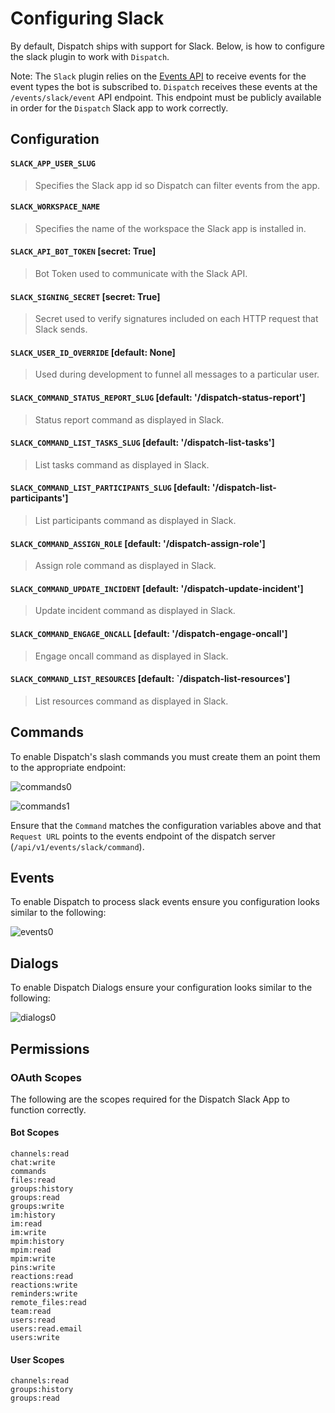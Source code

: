 # Configuring Slack

By default, Dispatch ships with support for Slack. Below, is how to configure the slack plugin to work with `Dispatch`.

Note: The `Slack` plugin relies on the [Events API](https://api.slack.com/events-api) to receive events for the event types the bot is subscribed to. `Dispatch` receives these events at the `/events/slack/event` API endpoint. This endpoint must be publicly available in order for the `Dispatch` Slack app to work correctly.

## Configuration

#### `SLACK_APP_USER_SLUG`

> Specifies the Slack app id so Dispatch can filter events from the app.

#### `SLACK_WORKSPACE_NAME`

> Specifies the name of the workspace the Slack app is installed in.

#### `SLACK_API_BOT_TOKEN` \[secret: True\]

> Bot Token used to communicate with the Slack API.

#### `SLACK_SIGNING_SECRET` \[secret: True\]

> Secret used to verify signatures included on each HTTP request that Slack sends.

#### `SLACK_USER_ID_OVERRIDE` \[default: None\]

> Used during development to funnel all messages to a particular user.

#### `SLACK_COMMAND_STATUS_REPORT_SLUG` \[default: '/dispatch-status-report'\]

> Status report command as displayed in Slack.

#### `SLACK_COMMAND_LIST_TASKS_SLUG` \[default: '/dispatch-list-tasks'\]

> List tasks command as displayed in Slack.

#### `SLACK_COMMAND_LIST_PARTICIPANTS_SLUG` \[default: '/dispatch-list-participants'\]

> List participants command as displayed in Slack.

#### `SLACK_COMMAND_ASSIGN_ROLE` \[default: '/dispatch-assign-role'\]

> Assign role command as displayed in Slack.

#### `SLACK_COMMAND_UPDATE_INCIDENT` \[default: '/dispatch-update-incident'\]

> Update incident command as displayed in Slack.

#### `SLACK_COMMAND_ENGAGE_ONCALL` \[default: '/dispatch-engage-oncall'\]

> Engage oncall command as displayed in Slack.

#### `SLACK_COMMAND_LIST_RESOURCES` \[default: \`/dispatch-list-resources'\]

> List resources command as displayed in Slack.

## Commands

To enable Dispatch's slash commands you must create them an point them to the appropriate endpoint:

![commands0](../../../.gitbook/assets/slack-setup-commands-0.png)

![commands1](../../../.gitbook/assets/slack-setup-commands-1.png)

Ensure that the `Command` matches the configuration variables above and that `Request URL` points to the events endpoint of the dispatch server \(`/api/v1/events/slack/command`\).

## Events

To enable Dispatch to process slack events ensure you configuration looks similar to the following:

![events0](../../../.gitbook/assets/slack-setup-events.png)

## Dialogs

To enable Dispatch Dialogs ensure your configuration looks similar to the following:

![dialogs0](../../../.gitbook/assets/slack-setup-dialogs.png)

## Permissions

### OAuth Scopes

The following are the scopes required for the Dispatch Slack App to function correctly.

#### Bot Scopes

```text
channels:read
chat:write
commands
files:read
groups:history
groups:read
groups:write
im:history
im:read
im:write
mpim:history
mpim:read
mpim:write
pins:write
reactions:read
reactions:write
reminders:write
remote_files:read
team:read
users:read
users:read.email
users:write
```

#### User Scopes

```text
channels:read
groups:history
groups:read
```

